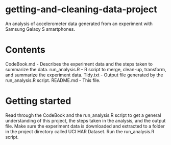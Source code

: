 # getting-and-cleaning-data-project

 An analysis of accelerometer data generated from an experiment with Samsung Galaxy S smartphones.

# Contents
CodeBook.md - Describes the experiment data and the steps taken to summarize the data.
run_analysis.R - R script to merge, clean-up, transform, and summarize the experiment data.
Tidy.txt - Output file generated by the run_analysis.R script.
README.md - This file.
# Getting started
Read through the CodeBook and the run_analysis.R script to get a general understanding of this project, the steps taken in the analysis, and the output file.
Make sure the experiment data is downloaded and extracted to a folder in the project directory called UCI HAR Dataset.
Run the run_analysis.R script.
